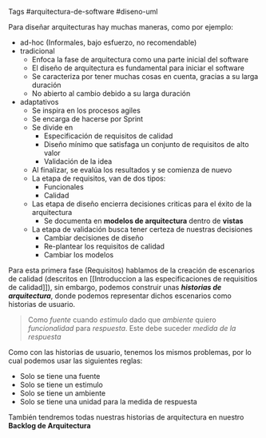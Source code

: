 Tags #arquitectura-de-software #diseno-uml 

Para diseñar arquitecturas hay muchas maneras, como por ejemplo:

- ad-hoc (Informales, bajo esfuerzo, no recomendable)
- tradicional
	- Enfoca la fase de arquitectura como una parte inicial del software
	- El diseño de arquitectura es fundamental para iniciar el software
	- Se caracteriza por tener muchas cosas en cuenta, gracias a su larga duración
	- No abierto al cambio debido a su larga duración 
- adaptativos
	- Se inspira en los procesos agiles
	- Se encarga de hacerse por Sprint
	- Se divide en
		- Especificación de requisitos de calidad
		- Diseño mínimo que satisfaga un conjunto de requisitos de alto valor  
		- Validación de la idea
	- Al finalizar, se evalúa los resultados y se comienza de nuevo
	- La etapa de requisitos, van de dos tipos:
		- Funcionales
		- Calidad
	- Las etapa de diseño encierra decisiones criticas para el éxito de la arquitectura
		- Se documenta en **modelos de arquitectura** dentro de **vistas**
	- La etapa de validación busca tener certeza de nuestras decisiones
		- Cambiar decisiones de diseño
		- Re-plantear los requisitos de calidad
		- Cambiar los modelos

Para esta primera fase (Requisitos) hablamos de la creación de escenarios de calidad (descritos en [[Introduccion a las especificaciones de requisitios de calidad]]), sin embargo, podemos construir unas ***historias de arquitectura***, donde podemos representar dichos escenarios como historias de usuario.

> Como *fuente* cuando *estimulo* dado que *ambiente* quiero *funcionalidad* para *respuesta*. Este debe suceder *medida de la respuesta* 

Como con las historias de usuario, tenemos los mismos problemas, por lo cual podemos usar las siguientes reglas:

- Solo se tiene una fuente
- Solo se tiene un estimulo
- Solo se tiene un ambiente
- Solo se tiene una unidad para la medida de respuesta

También tendremos todas nuestras historias de arquitectura en nuestro **Backlog de Arquitectura**